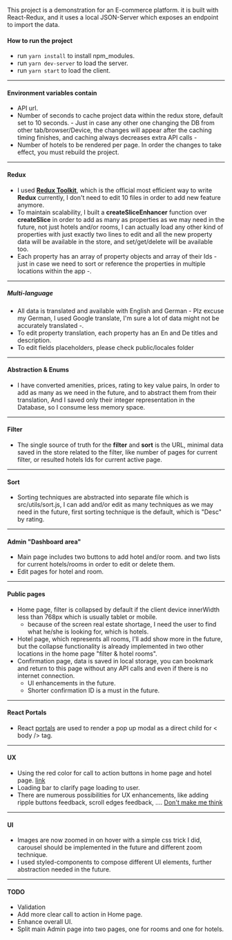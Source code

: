 This project is a demonstration for an E-commerce platform. it is built with React-Redux, and it uses a local JSON-Server which exposes an endpoint to import the data.



#### How to run the project
- run `yarn install` to install npm_modules.
- run `yarn dev-server` to load the server.
- run `yarn start` to load the client.


--------
#### Environment variables contain
- API url.
- Number of seconds to cache project data within the redux store, default set to 10 seconds. - Just in case any other one changing the DB from other tab/browser/Device, the changes will appear after the caching timing finishes, and caching always decreases extra API calls -
- Number of hotels to be rendered per page.
In order the changes to take effect, you must rebuild the project.

-------
#### Redux
- I used **[Redux Toolkit](https://redux-toolkit.js.org/)**, which is the official most efficient way to write **Redux** currently, I don't need to edit 10 files in order to add new feature anymore.
- To maintain scalability, I built a **createSliceEnhancer** function over **createSlice** in order to add as many as properties as we may need in the future, not just hotels and/or rooms, I can actually load any other kind of properties with just exactly two lines to edit and all the new property data will be available in the store, and set/get/delete will be available too.
- Each property has an array of property objects and array of their Ids - just in case we need to sort or reference the properties in multiple locations within the app -.

-------
##### Multi-language
- All data is translated and available with English and German - Plz excuse my German, I used Google translate, I'm sure a lot of data might not be accurately translated -.
- To edit property translation, each property has an En and De titles and description.
- To edit fields placeholders, please check public/locales folder

-------
#### Abstraction & Enums
- I have converted amenities, prices, rating to key value pairs, In order to add as many as we need in the future, and to abstract them from their translation, And I saved only their integer representation in the Database, so I consume less memory space.

-------
#### Filter
- The single source of truth for the **filter** and **sort** is the URL, minimal data saved in the store related to the filter, like number of pages for current filter, or resulted hotels Ids for current active page.

-------
#### Sort
- Sorting techniques are abstracted into separate file which is src/utils/sort.js, I can add and/or edit as many techniques as we may need in the future, first sorting technique is the default, which is "Desc" by rating.

-------
#### Admin "Dashboard area"
- Main page includes two buttons to add hotel and/or room. and two lists for current hotels/rooms in order to edit or delete them.
- Edit pages for hotel and room.

-------
#### Public pages
- Home page, filter is collapsed by default if the client device innerWidth less than 768px which is usually tablet or mobile. 
    - because of the screen real estate shortage, I need the user to find what he/she is looking for, which is hotels.
- Hotel page, which represents all rooms, I'll add show more in the future, but the collapse functionality is already implemented in two other locations in the home page "filter & hotel rooms".
- Confirmation page, data is saved in local storage, you can bookmark and return to this page without any API calls and even if there is no internet connection. 
    - UI enhancements in the future.
    - Shorter confirmation ID is a must in the future.

-------
#### React Portals
- React [portals](https://reactjs.org/docs/portals.html) are used to render a pop up modal as a direct child for < body /> tag.

-------
#### UX
- Using the red color for call to action buttons in home page and hotel page. [link](https://usabilitygeek.com/traffic-lights-ux-smart-color/)
- Loading bar to clarify page loading to user.
- There are numerous possibilities for UX enhancements, like adding ripple buttons feedback, scroll edges feedback, .... [Don't make me think](https://uxplanet.org/dont-make-me-think-20-wise-thoughts-about-usability-from-steve-krug-876b563f1d63)

------
#### UI
- Images are now zoomed in on hover with a simple css trick I did, carousel should be implemented in the future and different zoom technique.
- I used styled-components to compose different UI elements, further abstraction needed in the future.

------
#### TODO
- Validation
- Add more clear call to action in Home page.
- Enhance overall UI.
- Split main Admin page into two pages, one for rooms and one for hotels.
